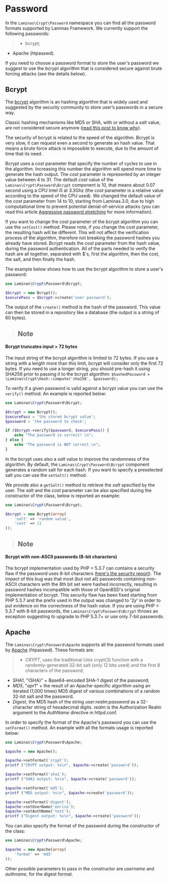 # Password

In the `Laminas\Crypt\Password` namespace you can find all the password formats supported by Laminas
Framework. We currently support the following passwords:

> -   bcrypt;
- Apache (htpasswd).

If you need to choose a password format to store the user's password we suggest to use the *bcrypt*
algorithm that is considered secure against brute forcing attacks (see the details below).

## Bcrypt

The [bcrypt](http://en.wikipedia.org/wiki/Bcrypt) algorithm is an hashing algorithm that is widely
used and suggested by the security community to store user’s passwords in a secure way.

Classic hashing mechanisms like MD5 or SHA, with or without a *salt* value, are not considered
secure anymore ([read this post to know why](http://codahale.com/how-to-safely-store-a-password/)).

The security of bcrypt is related to the speed of the algorithm. Bcrypt is very slow, it can request
even a second to generate an hash value. That means a brute force attack is impossible to execute,
due to the amount of time that its need.

Bcrypt uses a *cost* parameter that specify the number of cycles to use in the algorithm. Increasing
this number the algorithm will spend more time to generate the hash output. The *cost* parameter is
represented by an integer value between 4 to 31. The default *cost* value of the
`Laminas\Crypt\Password\Bcrypt` component is 10, that means about 0.07 second using a CPU Intel i5 at
3.3Ghz (the *cost* parameter is a relative value according to the speed of the CPU used). We changed
the default value of the cost parameter from 14 to 10, starting from Laminas.3.0, due to
high computational time to prevent potential denial-of-service attacks (you can read this article
[Aggressive password
stretching](http://timoh6.github.io/2013/11/26/Aggressive-password-stretching.html) for more
information).

If you want to change the *cost* parameter of the bcrypt algorithm you can use the `setCost()`
method. Please note, if you change the cost parameter, the resulting hash will be different. This
will not affect the verification process of the algorithm, therefore not breaking the password
hashes you already have stored. Bcrypt reads the *cost* parameter from the hash value, during the
password authentication. All of the parts needed to verify the hash are all together, separated with
$'s, first the algorithm, then the cost, the salt, and then finally the hash.

The example below shows how to use the bcrypt algorithm to store a user's password:

```php
use Laminas\Crypt\Password\Bcrypt;

$bcrypt = new Bcrypt();
$securePass = $bcrypt->create('user password');
```

The output of the `create()` method is the hash of the password. This value can then be stored in a
repository like a database (the output is a string of 60 bytes).

> ## Note
#### Bcrypt truncates input &gt; 72 bytes
The input string of the bcrypt algorithm is limited to 72 bytes. If you use a string with a length
more than this limit, bcrypt will consider only the first 72 bytes. If you need to use a longer
string, you should pre-hash it using SHA256 prior to passing it to the bcrypt algorithm:
`$hashedPassword = \Laminas\Crypt\Hash::compute('sha256', $password);`

To verify if a given password is valid against a bcrypt value you can use the `verify()` method. An
example is reported below:

```php
use Laminas\Crypt\Password\Bcrypt;

$bcrypt = new Bcrypt();
$securePass = 'the stored bcrypt value';
$password = 'the password to check';

if ($bcrypt->verify($password, $securePass)) {
    echo "The password is correct! \n";
} else {
    echo "The password is NOT correct.\n";
}
```

In the bcrypt uses also a *salt* value to improve the randomness of the algorithm. By default, the
`Laminas\Crypt\Password\Bcrypt` component generates a random salt for each hash. If you want to specify
a preselected salt you can use the `setSalt()` method.

We provide also a `getSalt()` method to retrieve the *salt* specified by the user. The *salt* and
the *cost* parameter can be also specified during the constructor of the class, below is reported an
example:

```php
use Laminas\Crypt\Password\Bcrypt;

$bcrypt = new Bcrypt(array(
    'salt' => 'random value',
    'cost' => 11
));
```

> ## Note
#### Bcrypt with non-ASCII passwords (8-bit characters)
The bcrypt implementation used by PHP &lt; 5.3.7 can contains a security flaw if the password uses
8-bit characters ([here's the security report](http://php.net/security/crypt_blowfish.php)). The
impact of this bug was that most (but not all) passwords containing non-ASCII characters with the
8th bit set were hashed incorrectly, resulting in password hashes incompatible with those of
OpenBSD's original implementation of bcrypt. This security flaw has been fixed starting from PHP
5.3.7 and the prefix used in the output was changed to '$2y$' in order to put evidence on the
correctness of the hash value. If you are using PHP &lt; 5.3.7 with 8-bit passwords, the
`Laminas\Crypt\Password\Bcrypt` throws an exception suggesting to upgrade to PHP 5.3.7+ or use only
7-bit passwords.

## Apache

The `Laminas\Crypt\Password\Apache` supports all the password formats used by
[Apache](http://httpd.apache.org/docs/2.2/misc/password_encryptions.html) (htpasswd). These formats
are:

> -   *CRYPT*, uses the traditional Unix crypt(3) function with a randomly-generated 32-bit salt
(only 12 bits used) and the first 8 characters of the password;
- *SHA1*, "{SHA}" + Base64-encoded SHA-1 digest of the password;
- *MD5*, "$apr1$" + the result of an Apache-specific algorithm using an iterated (1,000 times) MD5
digest of various combinations of a random 32-bit salt and the password.
- *Digest*, the MD5 hash of the string *user*:*realm*:*password* as a 32-character string of
hexadecimal digits. *realm* is the Authorization Realm argument to the *AuthName* directive in
httpd.conf.

In order to specify the format of the Apache's password you can use the `setFormat()` method. An
example with all the formats usage is reported below:

```php
use Laminas\Crypt\Password\Apache;

$apache = new Apache();

$apache->setFormat('crypt');
printf ("CRYPT output: %s\n", $apache->create('password'));

$apache->setFormat('sha1');
printf ("SHA1 output: %s\n", $apache->create('password'));

$apache->setFormat('md5');
printf ("MD5 output: %s\n", $apache->create('password'));

$apache->setFormat('digest');
$apache->setUserName('enrico');
$apache->setAuthName('test');
printf ("Digest output: %s\n", $apache->create('password'));
```

You can also specify the format of the password during the constructor of the class:

```php
use Laminas\Crypt\Password\Apache;

$apache = new Apache(array(
    'format' => 'md5'
));
```

Other possible parameters to pass in the constructor are *username* and *authname*, for the digest
format.

